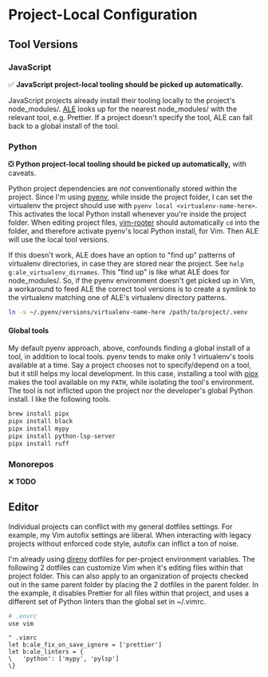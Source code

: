 # Project-Local Configuration

## Tool Versions

### JavaScript

✅ **JavaScript project-local tooling should be picked up automatically.**

JavaScript projects already install their tooling locally to the project's
node_modules/. [ALE](https://github.com/dense-analysis/ale) looks up for the
nearest node_modules/ with the relevant tool, e.g. Prettier. If a project
doesn't specify the tool, ALE can fall back to a global install of the tool.

### Python

❎ **Python project-local tooling should be picked up automatically,** with
caveats.

Python project dependencies are _not_ conventionally stored within the project.
Since I'm using [pyenv](https://github.com/pyenv/pyenv), while inside the
project folder, I can set the virtualenv the project should use with
`pyenv local <virtualenv-name-here>`. This activates the local Python install
whenever you're inside the project folder. When editing project files,
[vim-rooter](https://github.com/airblade/vim-rooter) should automatically `cd`
into the folder, and therefore activate pyenv's local Python install, for Vim.
Then ALE will use the local tool versions.

If this doesn't work, ALE does have an option to "find up" patterns of
virtualenv directories, in case they are stored near the project. See
`help g:ale_virtualenv_dirnames`. This "find up" is like what ALE does for
node_modules/. So, if the pyenv environment doesn't get picked up in Vim, a
workaround to feed ALE the correct tool versions is to create a symlink to the
virtualenv matching one of ALE's virtualenv directory patterns.

```sh
ln -s ~/.pyenv/versions/virtualenv-name-here /path/to/project/.venv
```

#### Global tools

My default pyenv approach, above, confounds finding a global install of a tool,
in addition to local tools. pyenv tends to make only 1 virtualenv's tools
available at a time. Say a project chooses not to specify/depend on a tool, but
it still helps my local development. In this case, installing a tool with
[pipx](https://github.com/pypa/pipx) makes the tool available on my `PATH`,
while isolating the tool's environment. The tool is not inflicted upon the
project nor the developer's global Python install. I like the following tools.

```sh
brew install pipx
pipx install black
pipx install mypy
pipx install python-lsp-server
pipx install ruff
```

### Monorepos

❌ **TODO**

## Editor

Individual projects can conflict with my general dotfiles settings. For example,
my Vim autofix settings are liberal. When interacting with legacy projects
without enforced code style, autofix can inflict a ton of noise.

I'm already using [direnv](https://direnv.net/) dotfiles for per-project
environment variables. The following 2 dotfiles can customize Vim when it's
editing files within that project folder. This can also apply to an organization
of projects checked out in the same parent folder by placing the 2 dotfiles in
the parent folder. In the example, it disables Prettier for all files within
that project, and uses a different set of Python linters than the global set in
~/.vimrc.

```sh
# .envrc
use vim
```

```vim
" .vimrc
let b:ale_fix_on_save_ignore = ['prettier']
let b:ale_linters = {
\   'python': ['mypy', 'pylsp']
\}
```
